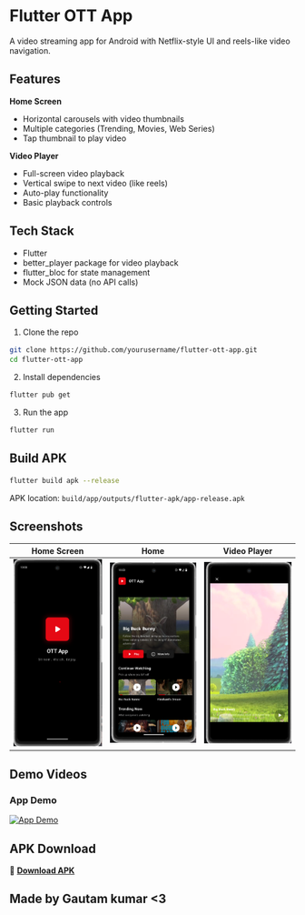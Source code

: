 # Flutter OTT App
A video streaming app for Android with Netflix-style UI and reels-like video navigation.

## Features
**Home Screen**
- Horizontal carousels with video thumbnails
- Multiple categories (Trending, Movies, Web Series)
- Tap thumbnail to play video

**Video Player**
- Full-screen video playback
- Vertical swipe to next video (like reels)
- Auto-play functionality
- Basic playback controls

## Tech Stack
- Flutter
- better_player package for video playback
- flutter_bloc for state management
- Mock JSON data (no API calls)

## Getting Started
1. Clone the repo
```bash
git clone https://github.com/yourusername/flutter-ott-app.git
cd flutter-ott-app
```
2. Install dependencies
```bash
flutter pub get
```
3. Run the app
```bash
flutter run
```

## Build APK
```bash
flutter build apk --release
```
APK location: `build/app/outputs/flutter-apk/app-release.apk`

## Screenshots
| Home Screen | Home | Video Player |
|-------------|--------------|----------------|
| ![Home Screen](screenshots/screenshot-1.png) | ![Home](screenshots/screenshot-2.png) | ![Video Player](screenshots/screenshot-3.png) |

## Demo Videos
### App Demo
[![App Demo](https://youtube.com/shorts/9q7iBUZ6fco)](https://youtube.com/shorts/9q7iBUZ6fco)

## APK Download
📱 **[Download APK](https://drive.google.com/file/d/18NXbx2JosiqxORRh8RR7ZXNly7_rvVGk/view?usp=sharing)**

## Made by Gautam kumar <3
